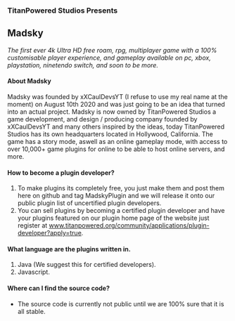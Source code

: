 ### TitanPowered Studios Presents
## Madsky
*The first ever 4k Ultra HD free roam, rpg, multiplayer game with a 100% customisable player experience,
and gameplay available on pc, xbox, playstation, ninetendo switch, and soon to be more.*

#### About Madsky
Madsky was founded by xXCaulDevsYT (I refuse to use my real name at the moment) on August 10th 2020 and 
was just going to be an idea that turned into an actual project.
Madsky is now owned by TitanPowered Studios a game development, and design / producing company founded by
xXCaulDevsYT and many others inspired by the ideas, today TitanPowered Studios has its own headquarters located
in Hollywood, California.
The game has a story mode, aswell as an online gameplay mode, with access to over 10,000+ game plugins for online to
be able to host online servers, and more.

#### How to become a plugin developer?
1. To make plugins its completely free, you just make them  and post them here on github and tag MadskyPlugin and
we will release it onto our public plugin list of uncertified plugin developers.
2. You can sell plugins by becoming a certified plugin developer and have your plugins featured on our plugin home
page of the website just register at www.titanpowered.org/community/applications/plugin-developer?apply=true.

#### What language are the plugins written in.
1. Java (We suggest this for certified developers).
2. Javascript.

#### Where can I find the source code?
- The source code is currently not public until we are 100% sure that it is all stable.
